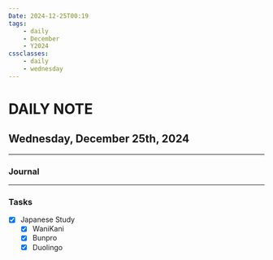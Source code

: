 ```yaml
---
Date: 2024-12-25T00:19
tags:
    - daily
    - December
    - Y2024
cssclasses:
    - daily
    - wednesday
---
```

# DAILY NOTE
## Wednesday, December 25th, 2024
***
### Journal

***
### Tasks
- [x] Japanese Study
    - [x] WaniKani
    - [x] Bunpro
    - [x] Duolingo